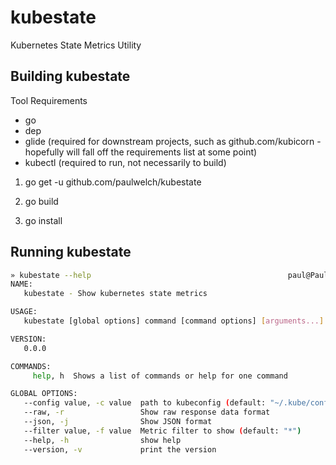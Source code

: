 # kubestate

Kubernetes State Metrics Utility

## Building kubestate

Tool Requirements
* go
* dep
* glide (required for downstream projects, such as github.com/kubicorn - hopefully will fall off the requirements list at some point)
* kubectl (required to run, not necessarily to build)

1. go get -u github.com/paulwelch/kubestate

2. go build

3. go install

## Running kubestate

```bash
» kubestate --help                                            paul@PaulsMacBook
NAME:
   kubestate - Show kubernetes state metrics

USAGE:
   kubestate [global options] command [command options] [arguments...]

VERSION:
   0.0.0

COMMANDS:
     help, h  Shows a list of commands or help for one command

GLOBAL OPTIONS:
   --config value, -c value  path to kubeconfig (default: "~/.kube/config")
   --raw, -r                 Show raw response data format
   --json, -j                Show JSON format
   --filter value, -f value  Metric filter to show (default: "*")
   --help, -h                show help
   --version, -v             print the version
   
```